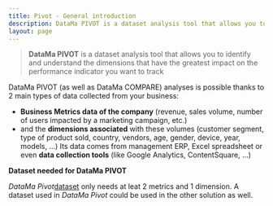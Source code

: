 ```yaml
---
title: Pivot - General introduction
description: DataMa PIVOT is a dataset analysis tool that allows you to identify and understand the dimensions that have the greatest impact on the performance indicator you want to track.
layout: page
---
```


> **DataMa PIVOT** is a dataset analysis tool that allows you to identify and understand the dimensions that have the greatest impact on the performance indicator you want to track

DataMa PIVOT (as well as DataMa COMPARE) analyses is possible thanks to 2 main types of data collected from your business:

* **Business Metrics data of the company** (revenue, sales volume, number of users impacted by a marketing campaign, etc.)
* and the **dimensions associated** with these volumes (customer segment, type of product sold, country, vendors, age, gender, device, year, models, …)
Its data comes from management ERP, Excel spreadsheet or even **data collection tools** (like Google Analytics, ContentSquare, …)



**Dataset needed for DataMa PIVOT** 

<i>DataMa Pivot</i>[dataset]({{site.url}}/{{site.baseurl}}/core_app/new/prep/dataset.html) only needs at leat 2 metrics and 1 dimension. A dataset used in <i>DataMa Pivot</i> could be used in the other solution as well. 
